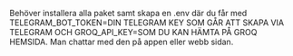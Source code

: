 Behöver installera alla paket samt skapa en .env där du får med TELEGRAM_BOT_TOKEN=DIN TELEGRAM KEY SOM GÅR ATT SKAPA VIA TELEGRAM OCH
GROQ_API_KEY=SOM DU KAN HÄMTA PÅ GROQ HEMSIDA. Man chattar med den på appen eller webb sidan.
